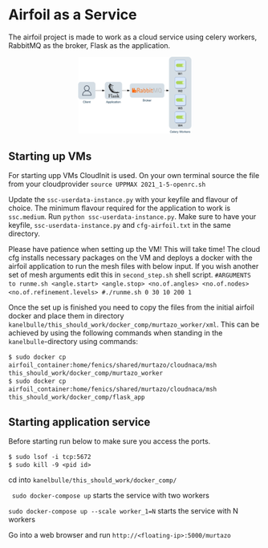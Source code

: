 # Airfoil as a Service
The airfoil project is made to work as a cloud service using celery workers, RabbitMQ as the broker, Flask as the application.

<div style="text-align:center"><img src="sys.jpg" alt="workflow" width=45% /></div>

## Starting up VMs
For starting upp VMs CloudInit is used.
On your own terminal source the file from your cloudprovider
```source UPPMAX 2021_1-5-openrc.sh```

Update the `ssc-userdata-instance.py` with your keyfile and flavour of choice. The minimum flavour required for the application to work is `ssc.medium`. Run `python ssc-userdata-instance.py`. Make sure to have your keyfile, `ssc-userdata-instance.py` and `cfg-airfoil.txt` in the same directory. 

Please have patience when setting up the VM! This will take time! The cloud cfg installs necessary packages on the VM and deploys a docker with the airfoil application to run the mesh files with below input. If you wish another set of mesh arguments edit this in `second_step.sh` shell script.
`#ARGUMENTS to runme.sh <angle.start> <angle.stop> <no.of.angles> <no.of.nodes> <no.of.refinement.levels>
 #./runme.sh 0 30 10 200 1`
 
Once the set up is finished you need to copy the files from the initial airfoil docker and place them in directory `kanelbulle/this_should_work/docker_comp/murtazo_worker/xml`. This can be achieved by using the following commands when standing in the `kanelbulle`-directory using commands:
``` 
$ sudo docker cp airfoil_container:home/fenics/shared/murtazo/cloudnaca/msh this_should_work/docker_comp/murtazo_worker
$ sudo docker cp airfoil_container:home/fenics/shared/murtazo/cloudnaca/msh this_should_work/docker_comp/flask_app
```


## Starting application service
Before starting run below to make sure you access the ports.
```
$ sudo lsof -i tcp:5672
$ sudo kill -9 <pid id>
```

cd into `kanelbulle/this_should_work/docker_comp/`

``` sudo docker-compose up```
starts the service with two workers

```sudo docker-compose up --scale worker_1=N```
starts the service with N workers

Go into a web browser and run
`http://<floating-ip>:5000/murtazo`

